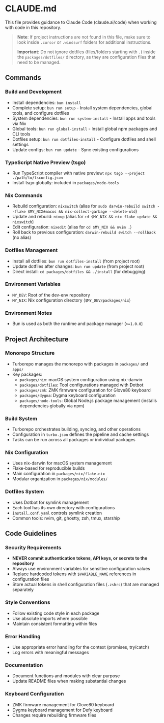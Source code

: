 # CLAUDE.md

This file provides guidance to Claude Code (claude.ai/code) when working with code in this repository.

> **Note**: If project instructions are not found in this file, make sure to look inside `.cursor` or `.windsurf` folders for additional instructions.
>
> **Important**: Do not ignore dotfiles (files/folders starting with `.`) inside the `packages/dotfiles/` directory, as they are configuration files that need to be managed.

## Commands

### Build and Development

- Install dependencies: `bun install`
- Complete setup: `bun run setup` - Install system dependencies, global tools, and configure dotfiles
- System dependencies: `bun run system-install` - Install apps and tools via Nix
- Global tools: `bun run global-install` - Install global npm packages and CLI tools
- Dotfiles setup: `bun run dotfiles-install` - Configure dotfiles and shell settings
- Update configs: `bun run update` - Sync existing configurations

### TypeScript Native Preview (tsgo)

- Run TypeScript compiler with native preview: `npx tsgo --project ./path/to/tsconfig.json`
- Install tsgo globally: included in `packages/node-tools`

### Nix Commands

- Rebuild configuration: `nixswitch` (alias for `sudo darwin-rebuild switch --flake $MY_NIX#macos && nix-collect-garbage --delete-old`)
- Update and rebuild: `nixup` (alias for `cd $MY_NIX && nix flake update && nixswitch`)
- Edit configuration: `nixedit` (alias for `cd $MY_NIX && nvim .`)
- Roll back to previous configuration: `darwin-rebuild switch --rollback` (no alias)

### Dotfiles Management

- Install all dotfiles: `bun run dotfiles-install` (from project root)
- Update dotfiles after changes: `bun run update` (from project root)
- Direct install: `cd packages/dotfiles && ./install` (for debugging)

### Environment Variables

- `MY_DEV`: Root of the dev-env repository
- `MY_NIX`: Nix configuration directory (`$MY_DEV/packages/nix`)

### Environment Notes

- Bun is used as both the runtime and package manager (`>=1.0.0`)

## Project Architecture

### Monorepo Structure

- Turborepo manages the monorepo with packages in `packages/` and `apps/`
- Key packages:
  - `packages/nix`: macOS system configuration using nix-darwin
  - `packages/dotfiles`: Tool configurations managed with Dotbot
  - `packages/zmk`: ZMK firmware configuration for Glove80 keyboard
  - `packages/dygma`: Dygma keyboard configuration
  - `packages/node-tools`: Global Node.js package management (installs dependencies globally via npm)

### Build System

- Turborepo orchestrates building, syncing, and other operations
- Configuration in `turbo.json` defines the pipeline and cache settings
- Tasks can be run across all packages or individual packages

### Nix Configuration

- Uses nix-darwin for macOS system management
- Flake-based for reproducible builds
- Main configuration in `packages/nix/flake.nix`
- Modular organization in `packages/nix/modules/`

### Dotfiles System

- Uses Dotbot for symlink management
- Each tool has its own directory with configurations
- `install.conf.yaml` controls symlink creation
- Common tools: nvim, git, ghostty, zsh, tmux, starship

## Code Guidelines

### Security Requirements

- **NEVER commit authentication tokens, API keys, or secrets to the repository**
- Always use environment variables for sensitive configuration values
- Replace hardcoded tokens with `$VARIABLE_NAME` references in configuration files
- Store actual tokens in shell configuration files (`.zshrc`) that are managed separately

### Style Conventions

- Follow existing code style in each package
- Use absolute imports where possible
- Maintain consistent formatting within files

### Error Handling

- Use appropriate error handling for the context (promises, try/catch)
- Log errors with meaningful messages

### Documentation

- Document functions and modules with clear purpose
- Update README files when making substantial changes

### Keyboard Configuration

- ZMK firmware management for Glove80 keyboard
- Dygma keyboard management for Defy keyboard
- Changes require rebuilding firmware files

